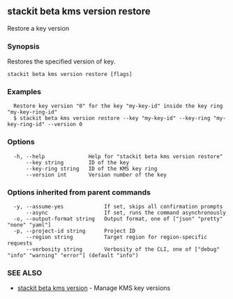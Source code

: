 ## stackit beta kms version restore

Restore a key version

### Synopsis

Restores the specified version of key.

```
stackit beta kms version restore [flags]
```

### Examples

```
  Restore key version "0" for the key "my-key-id" inside the key ring "my-key-ring-id"
  $ stackit beta kms version restore --key "my-key-id" --key-ring "my-key-ring-id" --version 0
```

### Options

```
  -h, --help              Help for "stackit beta kms version restore"
      --key string        ID of the key
      --key-ring string   ID of the KMS key ring
      --version int       Version number of the key
```

### Options inherited from parent commands

```
  -y, --assume-yes             If set, skips all confirmation prompts
      --async                  If set, runs the command asynchronously
  -o, --output-format string   Output format, one of ["json" "pretty" "none" "yaml"]
  -p, --project-id string      Project ID
      --region string          Target region for region-specific requests
      --verbosity string       Verbosity of the CLI, one of ["debug" "info" "warning" "error"] (default "info")
```

### SEE ALSO

* [stackit beta kms version](./stackit_beta_kms_version.md)	 - Manage KMS key versions

